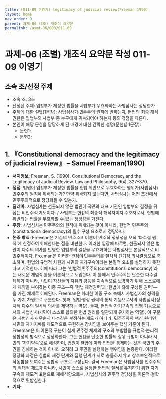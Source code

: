 ```yaml
---
title: (011-09 이영기) legitimacy of judicial review(Freeman 1990)
layout: home
nav_order: 9
parent: 과제-06 (3조) 개조식 요약문
permalink: /asmt-06/003/011-09
---
```


# 과제-06 (조별) 개조식 요약문 작성 011-09 이영기

## 소속 조/선정 주제

- 소속 조: 3조
- 선정된 주제: 입법부가 제정한 법률을 사법부가 무효화하는 사법심사는 정당한가
- 주제에 대한 설명(1문장): 사법심사가 민주주의 원칙에 반하는지, 헌법의 최종 해석 권한은 입법부와 사법부 중 누구에게 귀속되어야 하는지 등의 쟁점을 다룬다.
- 본인이 해당 문헌을 담당하게 된 배경에 대한 간략한 설명(문헌별 1문장):  
  - 문헌1: 
  - 문헌2: 

## 1. 『Constitutional democracy and the legitimacy of judicial review』 – Samuel Freeman(1990)

- **서지정보**: Freeman, S. (1990). Constitutional Democracy and the Legitimacy of Judicial Review. Law and Philosophy, 9(4), 327–370. 
- **쟁점**: 법원이 입법부가 제정한 법률을 헌법 위반으로 무효화하는 행위가(사법심사) 민주주의 원칙에 위배되는가? 만약 위배되지 않는다면, 사법심사는 어떤 조건에서 민주주의적으로 정당화될 수 있는가.
- **딜레마**: 사법심사는 선출되지 않은 법관이 국민의 대표 기관인 입법부의 결정을 뒤집는 비민주적 제도이다.  / 사법부는 헌법의 최종적 해석자이자 수호자로서, 헌법에 위반되는 법률을 무효화할 수 있는 정당성을 가진다. 
- **주장**: 사법심사는 민주주의의 원칙에 위배되는 것이 아니라, 헌법적 민주주의(constitutional democracy)의 필수 구성 요소로서 정당하다.
- **논증 방식**: Freeman은 기존의 민주주의 이론이 민주적 정당성을 오직 ‘다수결 원칙’에 한정하여 이해한다는 점을 비판한다. 이러한 입장에 따르면, 선출되지 않은 법관이 다수의 의사를 반영한 입법부의 결정을 무효화하는 사법심사는 본질적으로 비민주적이다. Freeman은 이러한 관점이 민주주의를 절차적·단기적 의사결정으로 축소하며, 헌법의 규범적 차원과 시민의 자기구속이라는 본질적 요소를 설명하지 못한다고 지적한다.
이에 따라 그는 ‘헌법적 민주주의(constitutional democracy)’라는 새로운 개념적 틀을 이론적으로 도입한다. 이 틀에서 민주주의는 단순한 다수결 체제가 아니라, 시민이 자신들의 자유와 평등을 지속적으로 보장하기 위해 스스로에게 제약을 부여하는 이중 구조—즉 ‘헌법 제정권력’과 ‘헌법에 의해 구성된 권력’—을 가진 체제로 이해된다.
Freeman은 이러한 이중 구조 속에서 사법심사의 성격을 두 가지 차원으로 구분한다. 첫째, 입법·행정 권력의 통제 기능으로서의 사법심사(정치적 다수의 일시적 의사를 제약하는 역할). 둘째, 헌법적 자기구속의 집행 기능으로서의 사법심사(시민이 스스로 합의한 헌법 원리를 일관되게 유지하는 역할). 이 구분은 사법심사가 단순히 다수결을 부정하는 제도가 아니라, 민주주의의 핵심 원리인 시민의 자기지배를 제도적으로 구현하는 장치임을 보여주는 핵심 기준이 된다.
Freeman은 이 이론적 구분이 실제 민주정 체제의 구조와 부합함을 규범적·논리적 정합성의 방식으로 정당화한다. 그는 헌법을 단순한 법률의 상위 규범이 아니라 시민의 ‘자기약속’으로 해석하며, 법원이 헌법에 따라 입법을 통제하는 것은 국민의 주권을 침해하는 것이 아니라 오히려 그 주권을 실행하는 행위임을 논증한다. 이러한 정당화 과정은 헌법의 제정 단계와 집행 단계가 서로 충돌하지 않고 상호보완적으로 작동함을 보여주는 정합적 구조로 구성된다.
결국 Freeman은 사법심사를 민주주의의 적대적 제도가 아니라, 시민이 스스로 설정한 헌법적 질서를 유지하기 위한 자기구속의 제도적 표현으로 재해석함으로써, 사법심사의 민주적 정당성을 이론적·철학적으로 뒷받침한다.
- **기타**: 

---

